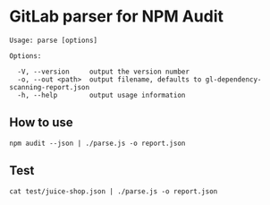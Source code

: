 # GitLab parser for NPM Audit

```
Usage: parse [options]

Options:

  -V, --version     output the version number
  -o, --out <path>  output filename, defaults to gl-dependency-scanning-report.json
  -h, --help        output usage information
```

## How to use
```
npm audit --json | ./parse.js -o report.json
```

## Test

`cat test/juice-shop.json | ./parse.js -o report.json`
